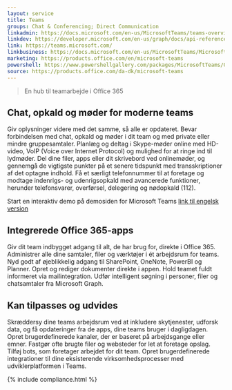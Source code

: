 ```yaml
---
layout: service
title: Teams
groups: Chat & Conferencing; Direct Communication
linkadmin: https://docs.microsoft.com/en-us/MicrosoftTeams/teams-overview
linkdev: https://developer.microsoft.com/en-us/graph/docs/api-reference/beta/resources/teams_api_overview
link: https://teams.microsoft.com/
linkbusiness: https://docs.microsoft.com/en-us/MicrosoftTeams/Microsoft-Teams
marketing: https://products.office.com/en/microsoft-teams     
powershell: https://www.powershellgallery.com/packages/MicrosoftTeams/0.9.0
source: https://products.office.com/da-dk/microsoft-teams
--- 
```


> En hub til teamarbejde i Office 365 

## Chat, opkald og møder for moderne teams
Giv oplysninger videre med det samme, så alle er opdateret. Bevar forbindelsen med chat, opkald og møder i dit team og med private eller mindre gruppesamtaler. Planlæg og deltag i Skype-møder online med HD-video, VoIP (Voice over Internet Protocol) og mulighed for at ringe ind til lydmøder. Del dine filer, apps eller dit skrivebord ved onlinemøder, og gennemgå de vigtigste punkter på et senere tidspunkt med transskriptioner af det optagne indhold. Få et særligt telefonnummer til at foretage og modtage indenrigs- og udenrigsopkald med avancerede funktioner, herunder telefonsvarer, overførsel, delegering og nødopkald (112).

Start en interaktiv demo på demosiden for Microsoft Teams [link til engelsk version](https://go.microsoft.com/fwlink/p/?linkid=856024)

## Integrerede Office 365-apps
Giv dit team indbygget adgang til alt, de har brug for, direkte i Office 365. Administrer alle dine samtaler, filer og værktøjer i ét arbejdsrum for teams. Nyd godt af øjeblikkelig adgang til SharePoint, OneNote, PowerBI og Planner. Opret og rediger dokumenter direkte i appen. Hold teamet fuldt informeret via mailintegration. Udfør intelligent søgning i personer, filer og chatsamtaler fra Microsoft Graph.

## Kan tilpasses og udvides
Skræddersy dine teams arbejdsrum ved at inkludere skytjenester, udforsk data, og få opdateringer fra de apps, dine teams bruger i dagligdagen. Opret brugerdefinerede kanaler, der er baseret på arbejdsgange eller emner. Fastgør ofte brugte filer og websteder for let at foretage opslag. Tilføj bots, som foretager arbejdet for dit team. Opret brugerdefinerede integrationer til dine eksisterende virksomhedsprocesser med udviklerplatformen i Teams.




{% include compliance.html %}